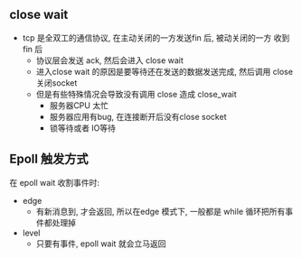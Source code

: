 ## close wait

- tcp 是全双工的通信协议, 在主动关闭的一方发送fin 后, 被动关闭的一方 收到fin 后
    - 协议层会发送 ack, 然后会进入 close wait
    - 进入close wait 的原因是要等待还在发送的数据发送完成, 然后调用 close 关闭socket
    - 但是有些特殊情况会导致没有调用 close 造成 close_wait
        - 服务器CPU 太忙
        - 服务器应用有bug, 在连接断开后没有close socket
        - 锁等待或者 IO等待

## Epoll 触发方式

在 epoll wait 收割事件时:

- edge
    - 有新消息到, 才会返回, 所以在edge 模式下, 一般都是 while 循环把所有事件都处理掉
- level
    - 只要有事件, epoll wait 就会立马返回